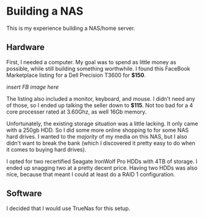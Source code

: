 # Building a NAS

This is my experience building a NAS/home server.

## Hardware

First, I needed a computer. My goal was to spend as little money as possible, while still building something worthwhile. I found this FaceBook Marketplace listing for a Dell Precision T3600 for **$150**.

*insert FB image here*

The listing also included a monitor, keyboard, and mouse. I didn't need any of those, so I ended up talking the seller down to **$115**. Not too bad for a 4 core processer rated at 3.60Ghz, as well 16Gb memory.

Unfortunately, the existing storage situation was a little lacking. It only came with a 250gb HDD. So I did some more online shopping to for some NAS hard drives. I wanted to the *majority* of my media on this NAS, but I also didn't want to break the bank (which I discovered it pretty easy to do when it comes to buying hard drives).

I opted for two recertified Seagate IronWolf Pro HDDs with 4TB of storage. I ended up snagging two at a pretty decent price. Having two HDDs was also nice, because that meant I could at least do a RAID 1 configuration.

## Software

I decided that I would use TrueNas for this setup. 